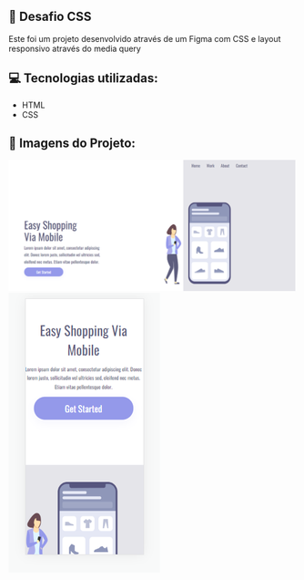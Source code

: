 ## :file_folder: Desafio CSS

<p>Este foi um projeto desenvolvido através de um Figma com CSS e layout responsivo através do media query</p>

## :computer: Tecnologias utilizadas:

- HTML
- CSS

## :flower_playing_cards: Imagens do Projeto:

<img src="https://raw.githubusercontent.com/FlaviaRamosdaSilva/CSS-responsivo/8bd2144c0b27dc19c21528c48884cfa0234d5ac6/image_PC.png">

<img src="https://raw.githubusercontent.com/FlaviaRamosdaSilva/CSS-responsivo/8bd2144c0b27dc19c21528c48884cfa0234d5ac6/Image_responsivo.png">
